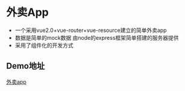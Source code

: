 # 外卖App
<ul>
<li> 一个采用vue2.0+vue-router+vue-resource建立的简单外卖app</br></li>
 <li>数据是简单的mock数据 由node的express框架简单搭建的服务器提供</li>
 <li>采用了组件化的开发方式</li>
</ul>

## Demo地址
 
[外卖app](http://tcwind.cn:9000/#/goods "QAQ")
 
